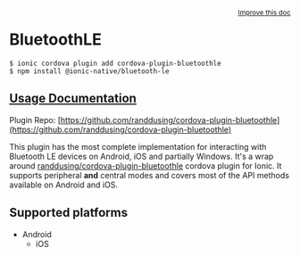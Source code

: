 <a style="float:right;font-size:12px;" href="http://github.com/ionic-team/ionic-native/edit/master/src/@ionic-native/plugins/bluetooth-le/index.ts#L420">
  Improve this doc
</a>

# BluetoothLE

```
$ ionic cordova plugin add cordova-plugin-bluetoothle
$ npm install @ionic-native/bluetooth-le
```

## [Usage Documentation](https://ionicframework.com/docs/native/bluetooth-le/)

Plugin Repo: [https://github.com/randdusing/cordova-plugin-bluetoothle](https://github.com/randdusing/cordova-plugin-bluetoothle)

This plugin has the most complete implementation for interacting with Bluetooth LE devices on Android, iOS and partially Windows.
It's a wrap around [randdusing/cordova-plugin-bluetoothle](https://github.com/randdusing/cordova-plugin-bluetoothle/blob/master/readme.md) cordova plugin for Ionic.
It supports peripheral **and** central modes and covers most of the API methods available on Android and iOS.

## Supported platforms

- Android
  - iOS
  


